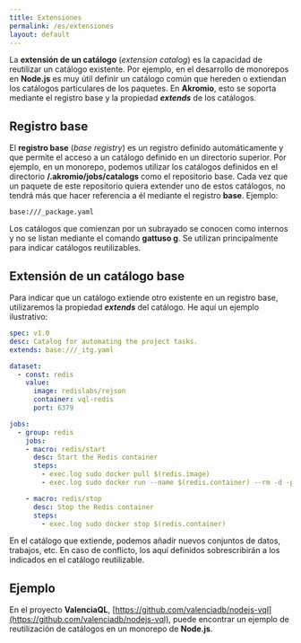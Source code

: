 ```yaml
---
title: Extensiones
permalink: /es/extensiones
layout: default
---
```


La **extensión de un catálogo** (*extension catalog*) es la capacidad de reutilizar un catálogo existente.
Por ejemplo, en el desarrollo de monorepos en **Node.js** es muy útil definir un catálogo común que hereden o extiendan los catálogos particulares de los paquetes.
En **Akromio**, esto se soporta mediante el registro base y la propiedad ***extends*** de los catálogos.

## Registro base

El **registro base** (*base registry*) es un registro definido automáticamente y que permite el acceso a un catálogo definido en un directorio superior.
Por ejemplo, en un monorepo, podemos utilizar los catálogos definidos en el directorio **/.akromio/jobs/catalogs** como el repositorio base.
Cada vez que un paquete de este repositorio quiera extender uno de estos catálogos, no tendrá más que hacer referencia a él mediante el registro **base**.
Ejemplo:

```
base:///_package.yaml
```

Los catálogos que comienzan por un subrayado se conocen como internos y no se listan mediante el comando **gattuso g**.
Se utilizan principalmente para indicar catálogos reutilizables.

## Extensión de un catálogo base

Para indicar que un catálogo extiende otro existente en un registro base, utilizaremos la propiedad ***extends*** del catálogo.
He aquí un ejemplo ilustrativo:

```yaml
spec: v1.0
desc: Catalog for automating the project tasks.
extends: base:///_itg.yaml

dataset:
  - const: redis
    value:
      image: redislabs/rejson
      container: vql-redis
      port: 6379

jobs:
  - group: redis
    jobs:
    - macro: redis/start
      desc: Start the Redis container
      steps:
        - exec.log sudo docker pull $(redis.image)
        - exec.log sudo docker run --name $(redis.container) --rm -d -p $(redis.port):6379 $(redis.image)

    - macro: redis/stop
      desc: Stop the Redis container
      steps:
        - exec.log sudo docker stop $(redis.container)
```

En el catálogo que extiende, podemos añadir nuevos conjuntos de datos, trabajos, etc.
En caso de conflicto, los aquí definidos sobrescribirán a los indicados en el catálogo reutilizable.

## Ejemplo

En el proyecto **ValenciaQL**, [https://github.com/valenciadb/nodejs-vql](https://github.com/valenciadb/nodejs-vql), puede encontrar un ejemplo de reutilización de catálogos en un monorepo de **Node.js**.
